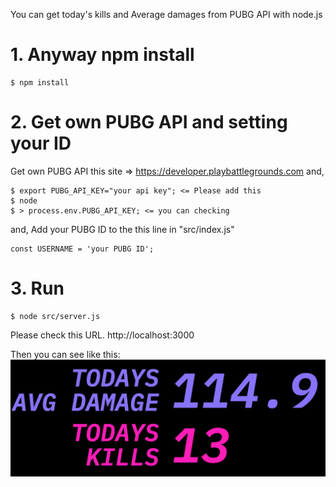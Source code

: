 You can get today's kills and Average damages from PUBG API with node.js

# 1. Anyway npm install
```
$ npm install
```

# 2. Get own PUBG API and setting your ID
Get own PUBG API this site => https://developer.playbattlegrounds.com
and,
```
$ export PUBG_API_KEY="your api key"; <= Please add this
$ node
$ > process.env.PUBG_API_KEY; <= you can checking
```

and, Add your PUBG ID to the this line in "src/index.js"

```
const USERNAME = 'your PUBG ID';
```

# 3. Run
```
$ node src/server.js
```
Please check this URL.
http://localhost:3000

Then you can see like this:
<img src="./public/image.png">

